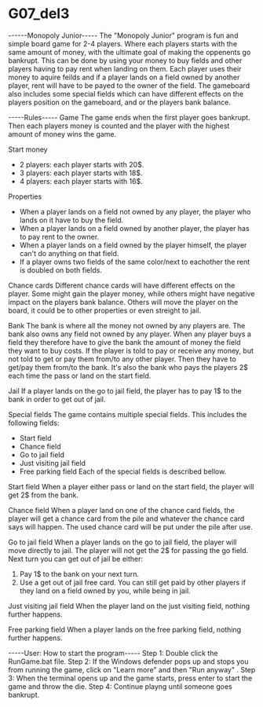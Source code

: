 # G07_del3
------Monopoly Junior-----
The "Monopoly Junior" program is fun and simple board game for 2-4 players. Where each players starts with the same amount of money, with the ultimate goal of making the oppenents go bankrupt. This can be done by using your money to buy fields and other players having to pay rent when landing on them. Each player uses their money to aquire feilds and if a player lands on a field owned by another player, rent will have to be payed to the owner of the field. The gameboard also includes some special fields which can have different effects on the players position on the gameboard, and or the players bank balance.

-----Rules-----
Game
The game ends when the first player goes bankrupt. Then each players money is counted and the player with the highest amount of money wins the game.

Start money 
- 2 players: each player starts with 20$.
- 3 players: each player starts with 18$.
- 4 players: each player starts with 16$.

Properties
- When a player lands on a field not owned by any player, the player who lands on it have to buy the field.  
- When a player lands on a field owned by another player, the player has to pay rent to the owner.
- When a player lands on a field owned by the player himself, the player can't do anything on that field.
- If a player owns two fields of the same color/next to eachother the rent is doubled on both fields.

Chance cards
Different chance cards will have different effects on the player. Some might gain the player money, while others might have negative impact on the players bank balance. Others will move the player on the board, it could be to other properties or even streight to jail.

Bank
The bank is where all the money not owned by any players are. The bank also owns any field not owned by any player. When any player buys a field they therefore have to give the bank the amount of money the field they want to buy costs. If the player is told to pay or receive any money, but not told to get or pay them from/to any other player. Then they have to get/pay them from/to the bank. It's also the bank who pays the players 2$ each time the pass or land on the start field. 

Jail
If a player lands on the go to jail field, the player has to pay 1$ to the bank in order to get out of jail.

Special fields
The game contains multiple special fields. This includes the following fields:
- Start field
- Chance field
- Go to jail field
- Just visiting jail field
- Free parking field
Each of the special fields is described bellow.

Start field
When a player either pass or land on the start field, the player will get 2$ from the bank.

Chance field
When a player land on one of the chance card fields, the player will get a chance card from the pile and whatever the chance card says will happen. The used chance card will be put under the pile after use.

Go to jail field
When a player lands on the go to jail field, the player will move directly to jail. The player will not get the 2$ for passing the go field. Next turn you can get out of jail be either:
1) Pay 1$ to the bank on your next turn.
2) Use a get out of jail free card.
You can still get paid by other players if they land on a field owned by you, while being in jail.

Just visiting jail field
When the player land on the just visiting field, nothing further happens.

Free parking field
When a player lands on the free parking field, nothing further happens.

-----User: How to start the program-----
Step 1: Double click the RunGame.bat file. 
Step 2: If the Windows defender pops up and stops you from running the game, click on "Learn more" and then "Run anyway" .
Step 3: When the terminal opens up and the game starts, press enter to start the game and throw the die. 
Step 4: Continue playng until someone goes bankrupt.